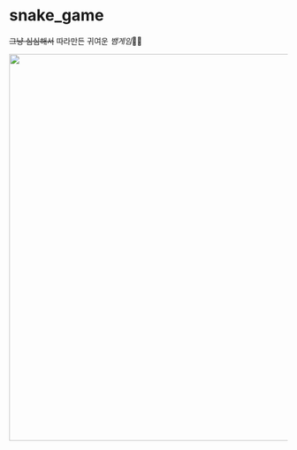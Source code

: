 # snake_game
~~그냥 심심해서~~ 따라만든 귀여운 *뱀게임*🐍🐍  

<img src="https://user-images.githubusercontent.com/100042038/180605949-58d68b58-f0cc-4cbb-bf62-ba657722288d.png" width="1000" height="700"/>
